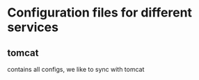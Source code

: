 # Configuration files for different services


## tomcat
contains all configs, we like to sync with tomcat